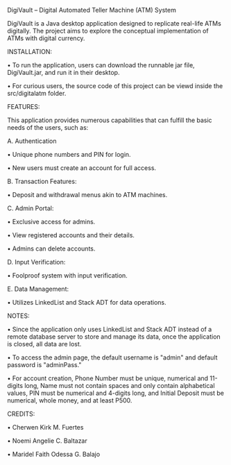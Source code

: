 DigiVault – Digital Automated Teller Machine (ATM) System

DigiVault is a Java desktop application designed to replicate real-life ATMs digitally. The project aims to explore the conceptual 
implementation of ATMs with digital currency. 

INSTALLATION:

  • To run the application, users can download the runnable jar file, DigiVault.jar, and run it in their desktop.

  • For curious users, the source code of this project can be viewd inside the src/digitalatm folder. 

FEATURES:

This application provides numerous capabilities that can fulfill the basic needs of the users, such as:

A. Authentication

  • Unique phone numbers and PIN for login.
  
  • New users must create an account for full access.
  
B. Transaction Features:

  • Deposit and withdrawal menus akin to ATM machines.
  
C. Admin Portal:

  • Exclusive access for admins.
  
  • View registered accounts and their details.
  
  • Admins can delete accounts.
  
D. Input Verification:

  • Foolproof system with input verification.
  
E. Data Management:

  • Utilizes LinkedList and Stack ADT for data operations.

NOTES:

  • Since the application only uses LinkedList and Stack ADT instead of a remote database server to store and manage its data, once the application is closed, all data are lost.
  
  • To access the admin page, the default username is "admin" and default password is "adminPass."

  • For account creation, Phone Number must be unique, numerical and 11-digits long, Name must not contain spaces and only contain alphabetical values, PIN must be numerical and 4-digits long, and Initial Deposit must be numerical, whole money, and at least P500.

CREDITS:

  • Cherwen Kirk M. Fuertes
  
  • Noemi Angelie C. Baltazar
  
  • Maridel Faith Odessa G. Balajo

